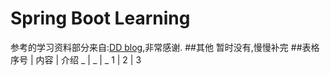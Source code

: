 # Spring Boot Learning
参考的学习资料部分来自:[DD blog](http://blog.didispace.com/categories/Spring-Boot/),非常感谢.
##其他
暂时没有,慢慢补完
##表格
序号 | 内容 | 介绍
_ | _ | _
1 | 2 | 3
